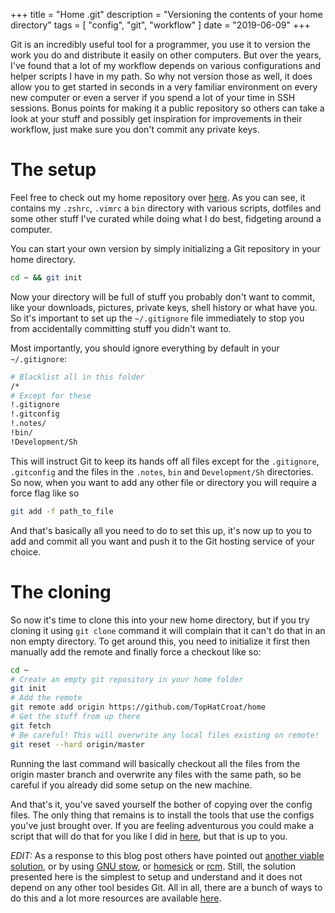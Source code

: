 +++
title = "Home .git"
description = "Versioning the contents of your home directory"
tags = [
  "config",
  "git",
  "workflow"
]
date = "2019-06-09"
+++

Git is an incredibly useful tool for a programmer, you use it to version the
work you do and distribute it easily on other computers.
But over the years, I've found that a lot of my workflow depends on various
configurations and helper scripts I have in my path.
So why not version those as well, it does allow you to get started in seconds in
a very familiar environment on every new computer or even a server if you spend
a lot of your time in SSH sessions.
Bonus points for making it a public repository so others can take a look at your
stuff and possibly get inspiration for improvements in their workflow, just make
sure you don't commit any private keys.

# The setup

Feel free to check out my home repository
over [here](https://github.com/tophatcroat/home). As you can see, it contains
my `.zshrc`, `.vimrc` a `bin` directory with various scripts, dotfiles and some
other stuff I've curated while doing what I do best, fidgeting around a
computer.

You can start your own version by simply initializing a Git repository in your
home directory.

```sh
cd ~ && git init
```

Now your directory will be full of stuff you probably don't want to commit, like
your downloads, pictures, private keys, shell history or what have you.
So it's important to set up the `~/.gitignore` file immediately to stop you from
accidentally committing stuff you didn't want to.

Most importantly, you should ignore everything by default in
your `~/.gitignore`:

```sh
# Blacklist all in this folder
/*
# Except for these
!.gitignore
!.gitconfig
!.notes/
!bin/
!Development/Sh
```

This will instruct Git to keep its hands off all files except for
the `.gitignore`, `.gitconfig` and the files in the `.notes`, `bin`
and `Development/Sh` directories.
So now, when you want to add any other file or directory you will require a
force flag like so

```sh
git add -f path_to_file
```

And that's basically all you need to do to set this up, it's now up to you to
add and commit all you want and push it to the Git hosting service of your
choice.

# The cloning

So now it's time to clone this into your new home directory, but if you try
cloning it using `git clone` command it will complain that it can't do that in
an non empty directory.
To get around this, you need to initialize it first then manually add the remote
and finally force a checkout like so:

```sh
cd ~
# Create an empty git repository in your home folder
git init
# Add the remote
git remote add origin https://github.com/TopHatCroat/home
# Get the stuff from up there
git fetch
# Be careful! This will overwrite any local files existing on remote!
git reset --hard origin/master
```

Running the last command will basically checkout all the files from the origin
master branch and overwrite any files with the same path, so be careful if you
already did some setup on the new machine.

And that's it, you've saved yourself the bother of copying over the config
files.
The only thing that remains is to install the tools that use the configs you've
just brought over.
If you are feeling adventurous you could make a script that will do that for you
like I did
in [here](https://github.com/TopHatCroat/home/blob/master/Development/Sh/setup.sh),
but that is up to you.

*EDIT:* As a response to this blog post others have pointed
out [another viable solution](https://www.atlassian.com/git/tutorials/dotfiles),
or by using [GNU stow](https://protesilaos.com/codelog/gnu-stow-dotfiles/),
or [homesick](https://github.com/technicalpickles/homesick)
or [rcm](https://github.com/thoughtbot/rcm).
Still, the solution presented here is the simplest to setup and understand and
it does not depend on any other tool besides Git.
All in all, there are a bunch of ways to do this and a lot more resources are
available [here](https://dotfiles.github.io/).

